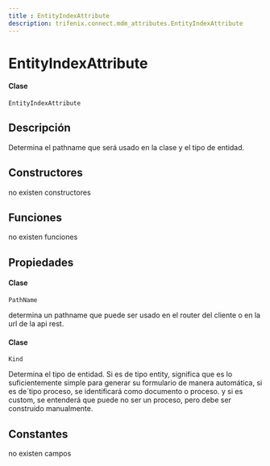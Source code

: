 ```yaml
---
title : EntityIndexAttribute
description: trifenix.connect.mdm_attributes.EntityIndexAttribute
---
```


# EntityIndexAttribute

<CodeBlock slots = 'heading, code' repeat = '1' languages = 'C#' />

#### Clase
```
EntityIndexAttribute
```

## Descripción
Determina el pathname que será usado en la clase y
el tipo de entidad.
## Constructores

no existen constructores


## Funciones

no existen funciones

## Propiedades


<CodeBlock slots = 'heading, code' repeat = '1' languages = 'C#' />

#### Clase
```
PathName
```


determina un pathname que puede ser usado en el router del cliente
o en la url de la api rest.

<CodeBlock slots = 'heading, code' repeat = '1' languages = 'C#' />

#### Clase
```
Kind
```


Determina el tipo de entidad.
Si es de tipo entity, significa que es lo suficientemente simple para generar su formulario
de manera automática,
si es de´tipo proceso, se identificará como documento o proceso.
y si es custom, se entenderá que puede no ser un proceso, pero debe ser construido manualmente.
## Constantes
no existen campos


